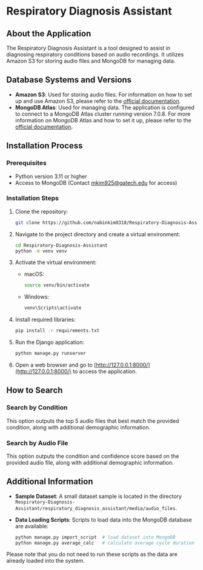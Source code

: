 # Respiratory Diagnosis Assistant

## About the Application

The Respiratory Diagnosis Assistant is a tool designed to assist in diagnosing respiratory conditions based on audio recordings. It utilizes Amazon S3 for storing audio files and MongoDB for managing data.


## Database Systems and Versions

- **Amazon S3**: Used for storing audio files. For information on how to set up and use Amazon S3, please refer to the [official documentation](https://docs.aws.amazon.com/AmazonS3/latest/userguide/Welcome.html).
- **MongoDB Atlas**: Used for managing data. The application is configured to connect to a MongoDB Atlas cluster running version 7.0.8. For more information on MongoDB Atlas and how to set it up, please refer to the [official documentation](https://docs.atlas.mongodb.com/).


## Installation Process

### Prerequisites
- Python version 3.11 or higher
- Access to MongoDB (Contact mkim925@gatech.edu for access)

### Installation Steps

1. Clone the repository:

    ```bash
    git clone https://github.com/nabinkim0318/Respiratory-Diagnosis-Assistant.git
    ```

2. Navigate to the project directory and create a virtual environment:

    ```bash
    cd Respiratory-Diagnosis-Assistant
    python -m venv venv
    ```

3. Activate the virtual environment:
   
   - macOS:
     ```bash
     source venv/bin/activate
     ```
   - Windows:
     ```bash
     venv\Scripts\activate
     ```

4. Install required libraries:

    ```bash
    pip install -r requirements.txt
    ```

5. Run the Django application:

    ```bash
    python manage.py runserver
    ```

6. Open a web browser and go to [http://127.0.0.1:8000/](http://127.0.0.1:8000/) to access the application.


## How to Search

### Search by Condition

This option outputs the top 5 audio files that best match the provided condition, along with additional demographic information.

### Search by Audio File

This option outputs the condition and confidence score based on the provided audio file, along with additional demographic information.


## Additional Information

- **Sample Dataset**: A small dataset sample is located in the directory `Respiratory-Diagnosis-Assistant/respiratory_diagnosis_assistant/media/audio_files`.
- **Data Loading Scripts**: Scripts to load data into the MongoDB database are available:

    ```bash
    python manage.py import_script  # load dataset into MongoDB
    python manage.py average_calc   # calculate average cycle duration
    ```

Please note that you do not need to run these scripts as the data are already loaded into the system.
